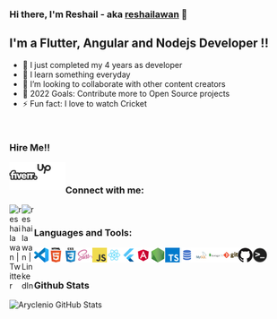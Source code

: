 ### Hi there, I'm Reshail - aka [reshailawan][fiverr] 👋 
## I'm a Flutter, Angular and Nodejs Developer !!

- 🔭 I just completed my 4 years as developer
- 🌱 I learn something everyday 
- 👯 I’m looking to collaborate with other content creators
- 🥅 2022 Goals: Contribute more to Open Source projects
- ⚡ Fun fact: I love to watch Cricket

<br />


### Hire Me!!

[<img align="left" alt="fiverr.com/reshailawan" height="50" width="50" src="./fiverr.svg" />][fiverr]
[<img align="left" alt="fiverr.com/reshailawan" width="50" height="50" src="./upwork.svg" />][upwork]

<br />

### Connect with me:

[<img align="left" alt="reshailawan | Twitter" width="22px" src="https://cdn.jsdelivr.net/npm/simple-icons@v3/icons/twitter.svg" />][twitter]
[<img align="left" alt="reshailawan | LinkedIn" width="22px" src="https://cdn.jsdelivr.net/npm/simple-icons@v3/icons/linkedin.svg" />][linkedin]

<br />

### Languages and Tools:

[<img align="left" alt="Visual Studio Code" width="26px" src="https://raw.githubusercontent.com/github/explore/80688e429a7d4ef2fca1e82350fe8e3517d3494d/topics/visual-studio-code/visual-studio-code.png" />][fiverr]
[<img align="left" alt="HTML5" width="26px" src="https://raw.githubusercontent.com/github/explore/80688e429a7d4ef2fca1e82350fe8e3517d3494d/topics/html/html.png" />][fiverr]
[<img align="left" alt="CSS3" width="26px" src="https://raw.githubusercontent.com/github/explore/80688e429a7d4ef2fca1e82350fe8e3517d3494d/topics/css/css.png" />][fiverr]
[<img align="left" alt="Sass" width="26px" src="https://raw.githubusercontent.com/github/explore/80688e429a7d4ef2fca1e82350fe8e3517d3494d/topics/sass/sass.png" />][fiverr]
[<img align="left" alt="JavaScript" width="26px" src="https://raw.githubusercontent.com/github/explore/80688e429a7d4ef2fca1e82350fe8e3517d3494d/topics/javascript/javascript.png" />][fiverr]
[<img align="left" alt="React" width="26px" src="https://raw.githubusercontent.com/github/explore/80688e429a7d4ef2fca1e82350fe8e3517d3494d/topics/react/react.png" />][fiverr]
[<img align="left" alt="Flutter" width="26px" src="https://raw.githubusercontent.com/github/explore/80688e429a7d4ef2fca1e82350fe8e3517d3494d/topics/flutter/flutter.png" />][fiverr]
[<img align="left" alt="Angular" width="26px" src="https://raw.githubusercontent.com/github/explore/80688e429a7d4ef2fca1e82350fe8e3517d3494d/topics/angular/angular.png" />][fiverr]
[<img align="left" alt="Node.js" width="26px" src="https://raw.githubusercontent.com/github/explore/80688e429a7d4ef2fca1e82350fe8e3517d3494d/topics/nodejs/nodejs.png" />][fiverr]
[<img align="left" alt="typescript" width="26px" src="https://raw.githubusercontent.com/github/explore/361e2821e2dea67711cde99c9c40ed357061cf27/topics/typescript/typescript.png" />][fiverr]
[<img align="left" alt="SQL" width="26px" src="https://raw.githubusercontent.com/github/explore/80688e429a7d4ef2fca1e82350fe8e3517d3494d/topics/sql/sql.png" />][fiverr]
[<img align="left" alt="MySQL" width="26px" src="https://raw.githubusercontent.com/github/explore/80688e429a7d4ef2fca1e82350fe8e3517d3494d/topics/mysql/mysql.png" />][fiverr]
[<img align="left" alt="MongoDB" width="26px" src="https://raw.githubusercontent.com/github/explore/80688e429a7d4ef2fca1e82350fe8e3517d3494d/topics/mongodb/mongodb.png" />][fiverr]
[<img align="left" alt="Git" width="26px" src="https://raw.githubusercontent.com/github/explore/80688e429a7d4ef2fca1e82350fe8e3517d3494d/topics/git/git.png" />][fiverr]
[<img align="left" alt="GitHub" width="26px" src="https://raw.githubusercontent.com/github/explore/78df643247d429f6cc873026c0622819ad797942/topics/github/github.png" />][fiverr]
[<img align="left" alt="Terminal" width="26px" src="https://raw.githubusercontent.com/github/explore/80688e429a7d4ef2fca1e82350fe8e3517d3494d/topics/terminal/terminal.png" />][fiverr]

<br />
<br />

### Github Stats
![Aryclenio GitHub Stats](https://github-readme-stats.vercel.app/api?username=reshail1&show_icons=true)


[website]: https://reshailawan.com
[course]: http://vsCodeHero.com
[twitter]: https://twitter.com/reshailawan
[linkedin]: https://linkedin.com/in/reshail-muzammil-5
[fiverr]: https://www.fiverr.com/reshailawan
[upwork]: https://www.upwork.com/freelancers/~019dbdbef0c4d33e12
